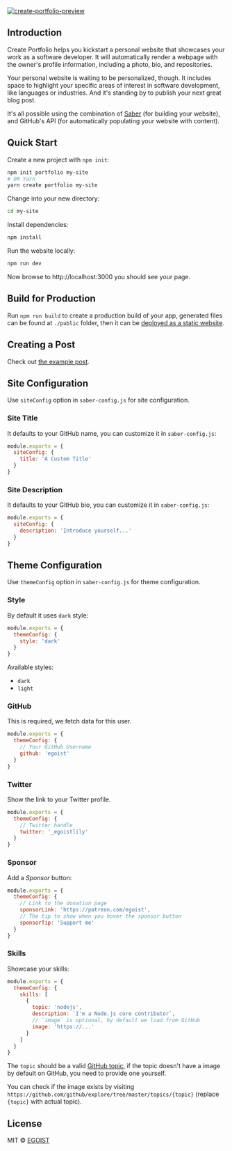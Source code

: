 <a href="https://create-portfolio-demo.saber.land/">
<img src="https://user-images.githubusercontent.com/8784712/58475893-cc4eee80-8181-11e9-8467-e85ccd28a06c.png" alt="create-portfolio-preview">
</a>

## Introduction

Create Portfolio helps you kickstart a personal website that showcases your work as a software developer. It will automatically render a webpage with the owner's profile information, including a photo, bio, and repositories.

Your personal website is waiting to be personalized, though. It includes space to highlight your specific areas of interest in software development, like languages or industries. And it's standing by to publish your next great blog post.

It's all possible using the combination of [Saber](https://saber.land) (for building your website), and GitHub's API (for automatically populating your website with content).

## Quick Start

Create a new project with `npm init`:

```bash
npm init portfolio my-site
# OR Yarn
yarn create portfolio my-site
```

Change into your new directory:

```bash
cd my-site
```

Install dependencies:

```bash
npm install
```

Run the website locally:

```bash
npm run dev
```

Now browse to http://localhost:3000 you should see your page.

## Build for Production

Run `npm run build` to create a production build of your app, generated files can be found at `./public` folder, then it can be [deployed as a static website](https://saber.land/docs/deployment.html).

## Creating a Post

Check out [the example post](./packages/create-portfolio/template/pages/_posts/my-first-post.md).

## Site Configuration

Use `siteConfig` option in `saber-config.js` for site configuration.

### Site Title

It defaults to your GitHub name, you can customize it in `saber-config.js`:

```js
module.exports = {
  siteConfig: {
    title: 'A Custom Title'
  }
}
```

### Site Description

It defaults to your GitHub bio, you can customize it in `saber-config.js`:

```js
module.exports = {
  siteConfig: {
    description: 'Introduce yourself...'
  }
}
```

## Theme Configuration

Use `themeConfig` option in `saber-config.js` for theme configuration.

### Style

By default it uses `dark` style:

```js
module.exports = {
  themeConfig: {
    style: 'dark'
  }
}
```

Available styles:

- `dark`
- `light`

### GitHub

This is required, we fetch data for this user.

```js
module.exports = {
  themeConfig: {
    // Your GitHub Username
    github: 'egoist'
  }
}
```

### Twitter

Show the link to your Twitter profile.

```js
module.exports = {
  themeConfig: {
    // Twitter handle
    twitter: '_egoistlily'
  }
}
```

### Sponsor

Add a _Sponsor_ button:

```js
module.exports = {
  themeConfig: {
    // Link to the donation page
    sponsorLink: 'https://patreon.com/egoist',
    // The tip to show when you hover the sponsor button
    sponsorTip: 'Support me'
  }
}
```

### Skills

Showcase your skills:

```js
module.exports = {
  themeConfig: {
    skills: [
      {
        topic: 'nodejs',
        description: `I'm a Node.js core contributor`,
        // `image` is optional, by default we load from GitHub
        image: 'https://...'
      }
    ]
  }
}
```

The `topic` should be a valid [GitHub topic](https://github.com/topics), if the topic doesn't have a image by default on GitHub, you need to provide one yourself.

You can check if the image exists by visiting `https://github.com/github/explore/tree/master/topics/{topic}` (replace `{topic}` with actual topic).

## License

MIT &copy; [EGOIST](https://github.com/egoist)
